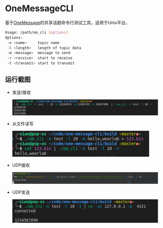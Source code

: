 # OneMessageCLI

基于[OneMessage](https://github.com/Jiu-xiao/OneMessage)的共享话题命令行测试工具，适用于Unix平台。

```sh
Usage: /path/om_cli [options]
Options:
 -n <name>     topic name
 -l <length>   length of topic data
 -m <message>  message to send
 -r <recvice>  start to receive
 -t <transmit> start to transmit
```

## 运行截图

* 发送/接收

  ![1](img/1.png)

* 从文件读写

  ![2](img/2.png)

* UDP接收

  ![3](img/3.png)

* UDP发送

  ![4](img/4.png)
